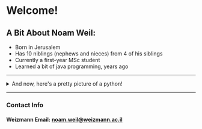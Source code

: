 # Welcome!

## A Bit About Noam Weil:


* Born in Jerusalem
* Has 10 niblings (nephews and nieces) from 4 of his siblings
* Currently a first-year MSc student
* Learned a bit of java programming, years ago

---

<details> <summary>And now, here's a pretty picture of a python!</summary>

![A python](https://cdn.britannica.com/57/159857-050-BEDD9461/python-ball.jpg)
</details>

***  
### Contact Info
#### Weizmann Email: [noam.weil@weizmann.ac.il](mailto:noam.weil@weizmann.ac.il)
